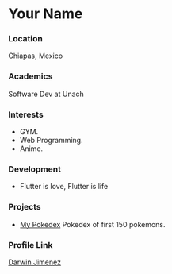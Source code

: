 # Your Name

### Location

Chiapas, Mexico

### Academics

Software Dev at Unach

### Interests

- GYM.
- Web Programming.
- Anime.

### Development

- Flutter is love, Flutter is life

### Projects

- [My Pokedex](https://github.com/DARWINDEV/Pokedex-webpack) Pokedex of first 150 pokemons.

### Profile Link

[Darwin Jimenez](https://github.com/DARWINDEV)